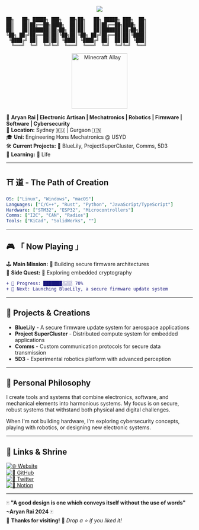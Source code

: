 <p align="center">
  <img src="https://readme-typing-svg.demolab.com?font=Press+Start+2P&size=18&duration=2500&color=FFFFFF&background=446677&center=true&vCenter=true&lines=Welcome+to;YANYAN's;Mechatronics+World!;">
</p>

```
██╗   ██╗ █████╗ ███╗   ██╗██╗   ██╗ █████╗ ███╗  ██╗
██║   ██║██╔══██╗████╗  ██║██║   ██║██╔══██╗████╗ ██║
██║   ██║███████║██╔██╗ ██║██║   ██║███████║██╔██╗██║
╚██╗ ██╔╝██╔══██║██║╚██╗██║╚██╗ ██╔╝██╔══██║██║╚████║
 ╚████╔╝ ██║  ██║██║ ╚████║ ╚████╔╝ ██║  ██║██║ ╚███║
  ╚═══╝  ╚═╝  ╚═╝╚═╝  ╚═══╝  ╚═══╝  ╚═╝  ╚═╝╚═╝  ╚══╝
```

<p align="center">
  <img src="https://tenor.com/view/minecraft-allay-mobvote-minecraft-live-mobvote2021-gif-23556599.gif" alt="Minecraft Allay" width="150"/>
</p>

🎌 **Aryan Rai | Electronic Artisan | Mechatronics | Robotics | Firmware | Software | Cybersecurity**  
📍 **Location:** Sydney 🇦🇺 | Gurgaon 🇮🇳  
🎓 **Uni:** Engineering Hons Mechatronics @ USYD  
🛠 **Current Projects:** 🚀 BlueLily, ProjectSuperCluster, Comms, 5D3  
🌱 **Learning:** 🦀 Life  

---

## ⛩️ **道 - The Path of Creation**  
```yaml
OS: ["Linux", "Windows", "macOS"]
Languages: ["C/C++", "Rust", "Python", "JavaScript/TypeScript"]
Hardware: ["STM32", "ESP32", "Microcontrollers"]
Comms: ["I2C", "CAN", "Radios"]
Tools: ["KiCad", "SolidWorks", ""]
```

---

## 🎮 **「 Now Playing 」**  
🕹️ **Main Mission:** 🏮 Building secure firmware architectures  
📡 **Side Quest:** 🔴 Exploring embedded cryptography  
```diff
+ 🚀 Progress: ███████░░░░ 70%
+ 🎯 Next: Launching BlueLily, a secure firmware update system
```

---

## 🧰 **Projects & Creations**

- **BlueLily** - A secure firmware update system for aerospace applications
- **Project SuperCluster** - Distributed compute system for embedded applications
- **Comms** - Custom communication protocols for secure data transmission
- **5D3** - Experimental robotics platform with advanced perception

---

## 💭 **Personal Philosophy**

I create tools and systems that combine electronics, software, and mechanical elements into harmonious systems. My focus is on secure, robust systems that withstand both physical and digital challenges.

When I'm not building hardware, I'm exploring cybersecurity concepts, playing with robotics, or designing new electronic systems.

---

## 🏯 **Links & Shrine**  
[![🌐 Website](https://img.shields.io/badge/Website-aryanrai.github.io-ffcc00?style=for-the-badge)](https://aryanrai.github.io/)  
[![🐙 GitHub](https://img.shields.io/badge/GitHub-@aryanrai-333?style=for-the-badge&logo=github)](https://github.com/aryanrai)  
[![📡 Twitter](https://img.shields.io/badge/Twitter-@yourhandle-1DA1F2?style=for-the-badge&logo=twitter)](https://twitter.com/yourhandle)  
[![📓 Notion](https://img.shields.io/badge/Notion-000000?style=for-the-badge&logo=notion)](https://notion.so/)  

---

🀄 **"A good design is one which conveys itself without the use of words" ~Aryan Rai 2024** 🀄  
🏯 **Thanks for visiting!** 🚀 *Drop a ⭐ if you liked it!*
